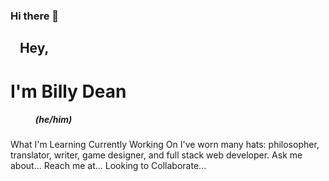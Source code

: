 ### Hi there 👋

<!--
**billydean/billydean** is a ✨ _special_ ✨ repository because its `README.md` (this file) appears on your GitHub profile.

Here are some ideas to get you started:

- 🔭 I’m currently working on ...
- 🌱 I’m currently learning ...
- 👯 I’m looking to collaborate on ...
- 🤔 I’m looking for help with ...
- 💬 Ask me about ...
- 📫 How to reach me: ...
- 😄 Pronouns: ...
- ⚡ Fun fact: ...
-->

## &nbsp;&nbsp;&nbsp;Hey,
# I'm Billy Dean
##### &nbsp;&nbsp;&nbsp;&nbsp;&nbsp;&nbsp;&nbsp;&nbsp;&nbsp;&nbsp;&nbsp;&nbsp;(he/him)
What I'm Learning
Currently Working On
I've worn many hats: philosopher, translator, writer, game designer, and full stack web developer.
Ask me about...
Reach me at...
Looking to Collaborate...